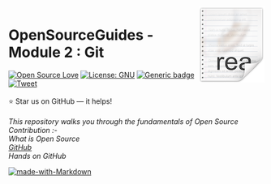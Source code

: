 <img src="icon.png" align="right" />

# OpenSourceGuides - Module 2 :  Git
[![Open Source Love](https://badges.frapsoft.com/os/v1/open-source.svg?v=103)](https://github.com/upes-open/TheOpenSourceGuide)
[![License: GNU](https://img.shields.io/badge/License-GNU-orange.svg)](https://github.com/upes-open/TheOpenSourceGuide/blob/master/LICENSE)
[![Generic badge](https://img.shields.io/badge/Contributions-All-blue.svg)](https://github.com/upes-open/TheOpenSourceGuide/graphs/contributors)
[![Tweet](https://img.shields.io/twitter/url/http/shields.io.svg?style=social)](https://twitter.com/intent/tweet?text=UPES%20OPEN%20COMMUNITY%20spreading%20awareness%20about%20Open%20Source.%20Go%20and%20Check%204&url=https://github.com/upes-open/TheOpenSourceGuide&hashtags=upes,DevOpsAtUPES,opensource,upesopencommunity,osos,ososatupes)
<br><br>
:star: Star us on GitHub — it helps!<br><br>
*This repository walks you through the fundamentals of Open Source Contribution :-<br>What is Open Source<br>[GitHub](#)<br>Hands on GitHub*

[![made-with-Markdown](https://img.shields.io/badge/Made%20with-Markdown-yellow.svg)](https://github.com/Nehasingh1300/TheOpenSourceGuide)
